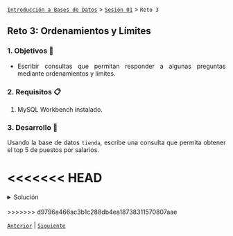 [`Introducción a Bases de Datos`](../../Readme.md) > [`Sesión 01`](../Readme.md) > `Reto 3`
	
## Reto 3: Ordenamientos y Límites

<div style="text-align: justify;">

### 1. Objetivos :dart:

- Escribir consultas que permitan responder a algunas preguntas mediante ordenamientos y límites.

### 2. Requisitos :clipboard:

1. MySQL Workbench instalado.

### 3. Desarrollo :rocket:

Usando la base de datos `tienda`, escribe una consulta que permita obtener el top 5 de puestos por salarios.

<<<<<<< HEAD
=======
<details><summary>Solución</summary>
<p>

Para contestar a esta pregunta, basta con ordenar los puestos por salario en orden descendente y limitar el número de registros a 5.

   ```sql
   SELECT *
   FROM puesto
   ORDER BY salario DESC
   LIMIT 5;
   ```
</p>
</details> 

<br/>
>>>>>>> d9796a466ac3b1c288db4ea18738311570807aae

[`Anterior`](../Ejemplo-04/Readme.md) | [`Siguiente`](../Readme.md#3-proyecto-hammer)

</div>
